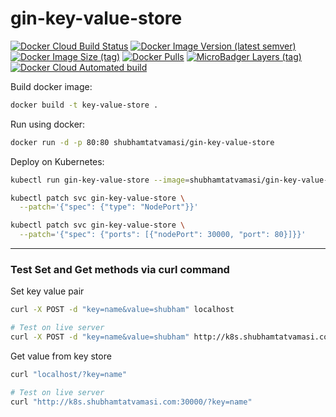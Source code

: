 # gin-key-value-store

[![Docker Cloud Build Status](https://img.shields.io/docker/cloud/build/shubhamtatvamasi/gin-key-value-store)](https://hub.docker.com/r/shubhamtatvamasi/gin-key-value-store)
[![Docker Image Version (latest semver)](https://img.shields.io/docker/v/shubhamtatvamasi/gin-key-value-store?sort=semver)](https://hub.docker.com/r/shubhamtatvamasi/gin-key-value-store)
[![Docker Image Size (tag)](https://img.shields.io/docker/image-size/shubhamtatvamasi/gin-key-value-store/latest)](https://hub.docker.com/r/shubhamtatvamasi/gin-key-value-store)
[![Docker Pulls](https://img.shields.io/docker/pulls/shubhamtatvamasi/gin-key-value-store)](https://hub.docker.com/r/shubhamtatvamasi/gin-key-value-store)
[![MicroBadger Layers (tag)](https://img.shields.io/microbadger/layers/shubhamtatvamasi/gin-key-value-store/latest)](https://hub.docker.com/r/shubhamtatvamasi/gin-key-value-store)
[![Docker Cloud Automated build](https://img.shields.io/docker/cloud/automated/shubhamtatvamasi/gin-key-value-store)](https://hub.docker.com/r/shubhamtatvamasi/gin-key-value-store)

Build docker image:
```bash
docker build -t key-value-store .
```

Run using docker:
```bash
docker run -d -p 80:80 shubhamtatvamasi/gin-key-value-store
```

Deploy on Kubernetes:
```bash
kubectl run gin-key-value-store --image=shubhamtatvamasi/gin-key-value-store --port=80 --expose

kubectl patch svc gin-key-value-store \
  --patch='{"spec": {"type": "NodePort"}}'

kubectl patch svc gin-key-value-store \
  --patch='{"spec": {"ports": [{"nodePort": 30000, "port": 80}]}}'
```
---

### Test Set and Get methods via curl command

Set key value pair
```bash
curl -X POST -d "key=name&value=shubham" localhost

# Test on live server
curl -X POST -d "key=name&value=shubham" http://k8s.shubhamtatvamasi.com:30000
```

Get value from key store
```bash
curl "localhost/?key=name"

# Test on live server
curl "http://k8s.shubhamtatvamasi.com:30000/?key=name"
```
